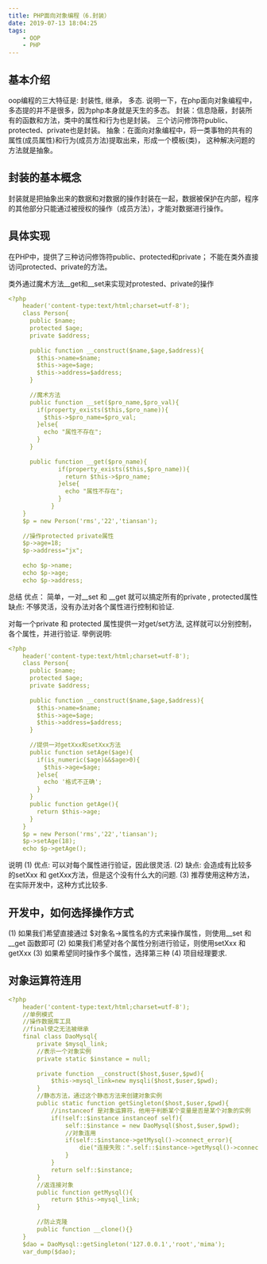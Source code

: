 ```yaml
---
title: PHP面向对象编程（6.封装）
date: 2019-07-13 18:04:25
tags:
    - OOP
    - PHP
---
```

## 基本介绍
oop编程的三大特征是: 封装性, 继承， 多态. 说明一下，在php面向对象编程中，多态提的并不是很多，因为php本身就是天生的多态。
封装：信息隐蔽，封装所有的函数和方法，类中的属性和行为也是封装。 三个访问修饰符public、protected、private也是封装。
抽象：在面向对象编程中，将一类事物的共有的属性(成员属性)和行为(成员方法)提取出来，形成一个模板(类)， 这种解决问题的方法就是抽象。
## 封装的基本概念
封装就是把抽象出来的数据和对数据的操作封装在一起，数据被保护在内部，程序的其他部分只能通过被授权的操作（成员方法），才能对数据进行操作。
## 具体实现
在PHP中，提供了三种访问修饰符public、protected和private；
不能在类外直接访问protected、private的方法。

类外通过魔术方法__get和__set来实现对protested、private的操作
```yaml
<?php
    header('content-type:text/html;charset=utf-8');
    class Person{
      public $name;
      protected $age;
      private $address;
      
      public function __construct($name,$age,$address){
        $this->name=$name;
        $this->age=$age;
        $this->address=$address;
      }
      
      //魔术方法
      public function __set($pro_name,$pro_val){
        if(property_exists($this,$pro_name)){
          $this->$pro_name=$pro_val;
        }else{
          echo "属性不存在";
        }
      }
      
      public function __get($pro_name){
              if(property_exists($this,$pro_name)){
                return $this->$pro_name;
              }else{
                echo "属性不存在";
              }
            }
    }
    $p = new Person('rms','22','tiansan');
    
    //操作protected private属性
    $p->age=18;
    $p->address="jx";
    
    echo $p->name;
    echo $p->age;
    echo $p->address;
```
总结
优点： 简单，一对__set 和 __get 就可以搞定所有的private , protected属性
缺点:  不够灵活，没有办法对各个属性进行控制和验证.

对每一个private 和 protected 属性提供一对get/set方法, 这样就可以分别控制，各个属性，并进行验证.
举例说明:
```yaml
<?php
    header('content-type:text/html;charset=utf-8');
    class Person{
      public $name;
      protected $age;
      private $address;
      
      public function __construct($name,$age,$address){
        $this->name=$name;
        $this->age=$age;
        $this->address=$address;
      }
      
      //提供一对getXxx和setXxx方法
      public function setAge($age){
        if(is_numeric($age)&&$age>0){
          $this->age=$age;
        }else{
          echo '格式不正确';
        }
      }
      public function getAge(){
        return $this->age;
      }
    }
    $p = new Person('rms','22','tiansan');
    $p->setAge(18);
    echo $p->getAge();
```
说明
(1)	优点: 可以对每个属性进行验证，因此很灵活.
(2)	缺点: 会造成有比较多的setXxx 和 getXxx方法，但是这个没有什么大的问题.
(3)	推荐使用这种方法，在实际开发中，这种方式比较多.
## 开发中，如何选择操作方式
(1)	如果我们希望直接通过 $对象名->属性名的方式来操作属性，则使用__set 和 __get 函数即可
(2)	如果我们希望对各个属性分别进行验证，则使用setXxx 和 getXxx
(3)	如果希望同时操作多个属性，选择第三种
(4)	项目经理要求.
## 对象运算符连用
```yaml
<?php
	header('content-type:text/html;charset=utf-8');	
	//单例模式
	//操作数据库工具
	//final使之无法被继承
	final class DaoMysql{
		private $mysql_link;
		//表示一个对象实例
		private static $instance = null;
		
		private function __construct($host,$user,$pwd){
			$this->mysql_link=new mysqli($host,$user,$pwd);
		}
		//静态方法，通过这个静态方法来创建对象实例
		public static function getSingleton($host,$user,$pwd){
			//instanceof 是对象运算符，他用于判断某个变量是否是某个对象的实例
			if(!self::$instance instanceof self){
				self::$instance = new DaoMysql($host,$user,$pwd);
				//对象连用
				if(self::$instance->getMysql()->connect_error){
					die("连接失败：".self::$instance->getMysql()->connect_error);
				}
			}
			return self::$instance;			
		}
		//返连接对象
		public function getMysql(){
			return $this->mysql_link;
		}
		
		//防止克隆
		public function __clone(){}
	}	
	$dao = DaoMysql::getSingleton('127.0.0.1','root','mima');	
	var_dump($dao);	
```


